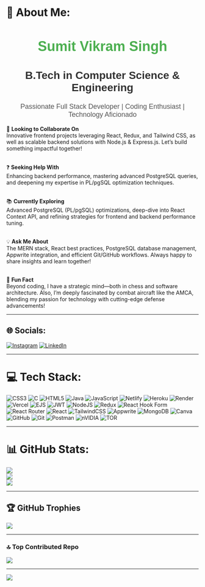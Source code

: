 # 💫 About Me:
<div style="text-align: center; font-family: Arial, sans-serif;">
  <h1 style="color: #4CAF50; font-size: 36px;">Sumit Vikram Singh</h1>
  <h2 style="font-size: 28px; color: #333;">B.Tech in Computer Science & Engineering</h2>
  <p style="font-size: 18px; color: #555;">Passionate Full Stack Developer | Coding Enthusiast | Technology Aficionado</p>
</div>


🤝 **Looking to Collaborate On**<br>
Innovative frontend projects leveraging React, Redux, and Tailwind CSS, as well as scalable backend solutions with Node.js & Express.js. Let’s build something impactful together!<br><br>

❓ **Seeking Help With**<br>
Enhancing backend performance, mastering advanced PostgreSQL queries, and deepening my expertise in PL/pgSQL optimization techniques.<br><br>

📚 **Currently Exploring**<br>
Advanced PostgreSQL (PL/pgSQL) optimizations, deep-dive into React Context API, and refining strategies for frontend and backend performance tuning.<br><br>

💡 **Ask Me About**<br>
The MERN stack, React best practices, PostgreSQL database management, Appwrite integration, and efficient Git/GitHub workflows. Always happy to share insights and learn together!<br><br>

🎯 **Fun Fact**<br>
Beyond coding, I have a strategic mind—both in chess and software architecture. Also, I’m deeply fascinated by combat aircraft like the AMCA, blending my passion for technology with cutting-edge defense advancements!

---

## 🌐 Socials:
[![Instagram](https://img.shields.io/badge/Instagram-%23E4405F.svg?logo=Instagram&logoColor=white)](https://instagram.com/sumit.thakur_.1) [![LinkedIn](https://img.shields.io/badge/LinkedIn-%230077B5.svg?logo=linkedin&logoColor=white)](https://linkedin.com/in/sumit-vikram-singh-936310225)

---

# 💻 Tech Stack:
![CSS3](https://img.shields.io/badge/css3-%231572B6.svg?style=for-the-badge&logo=css3&logoColor=white) ![C](https://img.shields.io/badge/c-%2300599C.svg?style=for-the-badge&logo=c&logoColor=white) ![HTML5](https://img.shields.io/badge/html5-%23E34F26.svg?style=for-the-badge&logo=html5&logoColor=white) ![Java](https://img.shields.io/badge/java-%23ED8B00.svg?style=for-the-badge&logo=openjdk&logoColor=white) ![JavaScript](https://img.shields.io/badge/javascript-%23323330.svg?style=for-the-badge&logo=javascript&logoColor=%23F7DF1E) ![Netlify](https://img.shields.io/badge/netlify-%23000000.svg?style=for-the-badge&logo=netlify&logoColor=#00C7B7) ![Heroku](https://img.shields.io/badge/heroku-%23430098.svg?style=for-the-badge&logo=heroku&logoColor=white) ![Render](https://img.shields.io/badge/Render-%46E3B7.svg?style=for-the-badge&logo=render&logoColor=white) ![Vercel](https://img.shields.io/badge/vercel-%23000000.svg?style=for-the-badge&logo=vercel&logoColor=white) ![EJS](https://img.shields.io/badge/ejs-%23B4CA65.svg?style=for-the-badge&logo=ejs&logoColor=black) ![JWT](https://img.shields.io/badge/JWT-black?style=for-the-badge&logo=JSON%20web%20tokens) ![NodeJS](https://img.shields.io/badge/node.js-6DA55F?style=for-the-badge&logo=node.js&logoColor=white) ![Redux](https://img.shields.io/badge/redux-%23593d88.svg?style=for-the-badge&logo=redux&logoColor=white) ![React Hook Form](https://img.shields.io/badge/React%20Hook%20Form-%23EC5990.svg?style=for-the-badge&logo=reacthookform&logoColor=white) ![React Router](https://img.shields.io/badge/React_Router-CA4245?style=for-the-badge&logo=react-router&logoColor=white) ![React](https://img.shields.io/badge/react-%2320232a.svg?style=for-the-badge&logo=react&logoColor=%2361DAFB) ![TailwindCSS](https://img.shields.io/badge/tailwindcss-%2338B2AC.svg?style=for-the-badge&logo=tailwind-css&logoColor=white) ![Appwrite](https://img.shields.io/badge/Appwrite-%23FD366E.svg?style=for-the-badge&logo=appwrite&logoColor=white) ![MongoDB](https://img.shields.io/badge/MongoDB-%234ea94b.svg?style=for-the-badge&logo=mongodb&logoColor=white) ![Canva](https://img.shields.io/badge/Canva-%2300C4CC.svg?style=for-the-badge&logo=Canva&logoColor=white) ![GitHub](https://img.shields.io/badge/github-%23121011.svg?style=for-the-badge&logo=github&logoColor=white) ![Git](https://img.shields.io/badge/git-%23F05033.svg?style=for-the-badge&logo=git&logoColor=white) ![Postman](https://img.shields.io/badge/Postman-FF6C37?style=for-the-badge&logo=postman&logoColor=white) ![nVIDIA](https://img.shields.io/badge/nVIDIA-%2376B900.svg?style=for-the-badge&logo=nVIDIA&logoColor=white) ![TOR](https://img.shields.io/badge/tor-%237E4798.svg?style=for-the-badge&logo=tor-project&logoColor=white)

---

# 📊 GitHub Stats:
![](https://github-readme-stats.vercel.app/api?username=sumit12376&theme=radical&hide_border=false&include_all_commits=true&count_private=true)<br/>
![](https://github-readme-streak-stats.herokuapp.com/?user=sumit12376&theme=radical&hide_border=false)<br/>
![](https://github-readme-stats.vercel.app/api/top-langs/?username=sumit12376&theme=radical&hide_border=false&include_all_commits=true&count_private=true&layout=compact)

---

## 🏆 GitHub Trophies
![](https://github-profile-trophy.vercel.app/?username=sumit12376&theme=radical&no-frame=false&no-bg=true&margin-w=4)

---

### 🔝 Top Contributed Repo
![](https://github-contributor-stats.vercel.app/api?username=sumit12376&limit=5&theme=dark&combine_all_yearly_contributions=true)

---

[![](https://visitcount.itsvg.in/api?id=sumit12376&icon=0&color=0)](https://visitcount.itsvg.in)

<!-- Proudly created with GPRM ( https://gprm.itsvg.in ) -->
